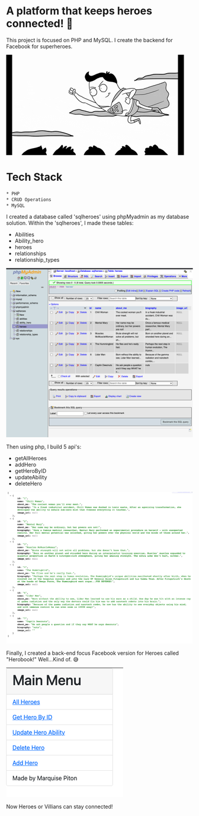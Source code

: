 # A platform that keeps heroes connected! 📱

This project is focused on PHP and MySQL. I create the backend for Facebook for superheroes. 

![](./img/superherofly.gif)

# Tech Stack 
    * PHP
    * CRUD Operations
    * MySQL
    
I created a database called 'sqlheroes' using phpMyadmin as my database solution. Within the 'sqlheroes', I made these tables: 

* Abilities
* Ability_hero
* heroes
* relationships 
* relationship_types

![](./img/database.png)

Then using php, I build 5 api's: 

* getAllHeroes                                 
* addHero
* getHeroByID
* updateAbility
* deleteHero

![](./img/jsonExample.png)

Finally, I created a back-end focus Facebook version for Heroes called "Herobook!" Well...Kind of. 😅

![](./img/MainMenu.png)

Now Heroes or Villians can stay connected!








